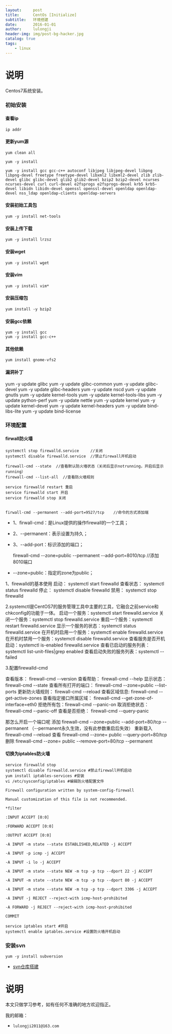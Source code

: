 ```yaml
---
layout:     post
title:      CentOs [Initialize]
subtitle:   环境搭建
date:       2016-01-01
author:     lulongji
header-img: img/post-bg-hacker.jpg
catalog: true
tags:
    - linux
---
```



# 说明
Centos7系统安装。

### 初始安装

#### 查看ip
    ip addr

#### 更新yum源

    yum clean all

    yum -y install

    yum -y install gcc gcc-c++ autoconf libjpeg libjpeg-devel libpng libpng-devel freetype freetype-devel libxml2 libxml2-devel zlib zlib-devel glibc glibc-devel glib2 glib2-devel bzip2 bzip2-devel ncurses ncurses-devel curl curl-devel e2fsprogs e2fsprogs-devel krb5 krb5-devel libidn libidn-devel openssl openssl-devel openldap openldap-devel nss_ldap openldap-clients openldap-servers

#### 安装初始工具包
    yum -y install net-tools

#### 安装上传下载
    yum -y install lrzsz

#### 安装wget
    yum -y install wget

#### 安装vim
    yum -y install vim*

#### 安装压缩包
    yum install -y bzip2

#### 安装gcc依赖
    yum -y install gcc
    yum -y install gcc-c++

#### 其他依赖
    yum install gnome-vfs2

#### 漏洞补丁
yum -y update glibc
yum -y update glibc-common
yum -y update glibc-devel
yum -y update glibc-headers
yum -y update nscd
yum -y update gnutls
yum -y update kernel-tools
yum -y update kernel-tools-libs
yum -y update python-perf
yum -y update nettle
yum -y update kernel
yum -y update kernel-devel
yum -y update kernel-headers
yum -y update bind-libs-lite
yum -y update bind-license


### 环境配置

#### firwall防火墙

    systemctl stop firewalld.service     //关闭
    systemctl disable firewalld.service  //禁止firewall开机启动

    firewall-cmd --state  //查看默认防火墙状态（关闭后显示notrunning，开启后显示running）
    firewall-cmd --list-all  //查看防火墙规则

    service firewalld restart 重启
    service firewalld start 开启
    service firewalld stop 关闭
    

    firwall-cmd --permanent --add-port=9527/tcp    //命令的方式添加端

- 1、firwall-cmd：是Linux提供的操作firewall的一个工具；
- 2、--permanent：表示设置为持久；
- 3、--add-port：标识添加的端口；

    firewall-cmd --zone=public --permanent --add-port=8010/tcp     //添加8010端口

- --zone=public：指定的zone为public；


1、firewalld的基本使用
启动： systemctl start firewalld
查看状态： systemctl status firewalld 
停止： systemctl disable firewalld
禁用： systemctl stop firewalld
 
2.systemctl是CentOS7的服务管理工具中主要的工具，它融合之前service和chkconfig的功能于一体。
启动一个服务：systemctl start firewalld.service
关闭一个服务：systemctl stop firewalld.service
重启一个服务：systemctl restart firewalld.service
显示一个服务的状态：systemctl status firewalld.service
在开机时启用一个服务：systemctl enable firewalld.service
在开机时禁用一个服务：systemctl disable firewalld.service
查看服务是否开机启动：systemctl is-enabled firewalld.service
查看已启动的服务列表：systemctl list-unit-files|grep enabled
查看启动失败的服务列表：systemctl --failed

3.配置firewalld-cmd

查看版本： firewall-cmd --version
查看帮助： firewall-cmd --help
显示状态： firewall-cmd --state
查看所有打开的端口： firewall-cmd --zone=public --list-ports
更新防火墙规则： firewall-cmd --reload
查看区域信息:  firewall-cmd --get-active-zones
查看指定接口所属区域： firewall-cmd --get-zone-of-interface=eth0
拒绝所有包：firewall-cmd --panic-on
取消拒绝状态： firewall-cmd --panic-off
查看是否拒绝： firewall-cmd --query-panic
 
那怎么开启一个端口呢
添加
firewall-cmd --zone=public --add-port=80/tcp --permanent    （--permanent永久生效，没有此参数重启后失效）
重新载入
firewall-cmd --reload
查看
firewall-cmd --zone= public --query-port=80/tcp
删除
firewall-cmd --zone= public --remove-port=80/tcp --permanent

#### 切换为iptables防火墙

    service firewalld stop
    systemctl disable firewalld.service #禁止firewall开机启动
    yum install iptables-services #安装
    vi /etc/sysconfig/iptables #编辑防火墙配置文件

```
Firewall configuration written by system-config-firewall

Manual customization of this file is not recommended.

*filter

:INPUT ACCEPT [0:0]

:FORWARD ACCEPT [0:0]

:OUTPUT ACCEPT [0:0]

-A INPUT -m state --state ESTABLISHED,RELATED -j ACCEPT

-A INPUT -p icmp -j ACCEPT

-A INPUT -i lo -j ACCEPT

-A INPUT -m state --state NEW -m tcp -p tcp --dport 22 -j ACCEPT

-A INPUT -m state --state NEW -m tcp -p tcp --dport 80 -j ACCEPT

-A INPUT -m state --state NEW -m tcp -p tcp --dport 3306 -j ACCEPT

-A INPUT -j REJECT --reject-with icmp-host-prohibited

-A FORWARD -j REJECT --reject-with icmp-host-prohibited

COMMIT
```

    service iptables start #开启
    systemctl enable iptables.service #设置防火墙开机启动
    

### 安装svn

    yum -y install subversion

- [svn仓库搭建](http://blog.lulongji.cn/2016/01/26/svn%E4%BB%93%E5%BA%93%E6%90%AD%E5%BB%BA/)



# 说明

本文只做学习参考，如有任何不准确的地方欢迎指正。

我的邮箱：
- ```lulongji2011@163.com```


